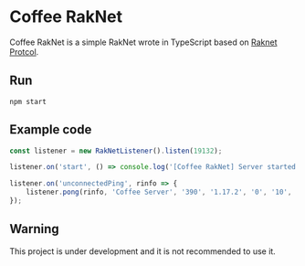 # Coffee RakNet
Coffee RakNet is a simple RakNet wrote in TypeScript based on [Raknet Protcol](https://wiki.vg/Raknet_Protocol).

## Run
``` text
npm start
```

## Example code
``` javascript
const listener = new RakNetListener().listen(19132);

listener.on('start', () => console.log('[Coffee RakNet] Server started!'));

listener.on('unconnectedPing', rinfo => {
    listener.pong(rinfo, 'Coffee Server', '390', '1.17.2', '0', '10', '19132');
});
```

## Warning
This project is under development and it is not recommended to use it.